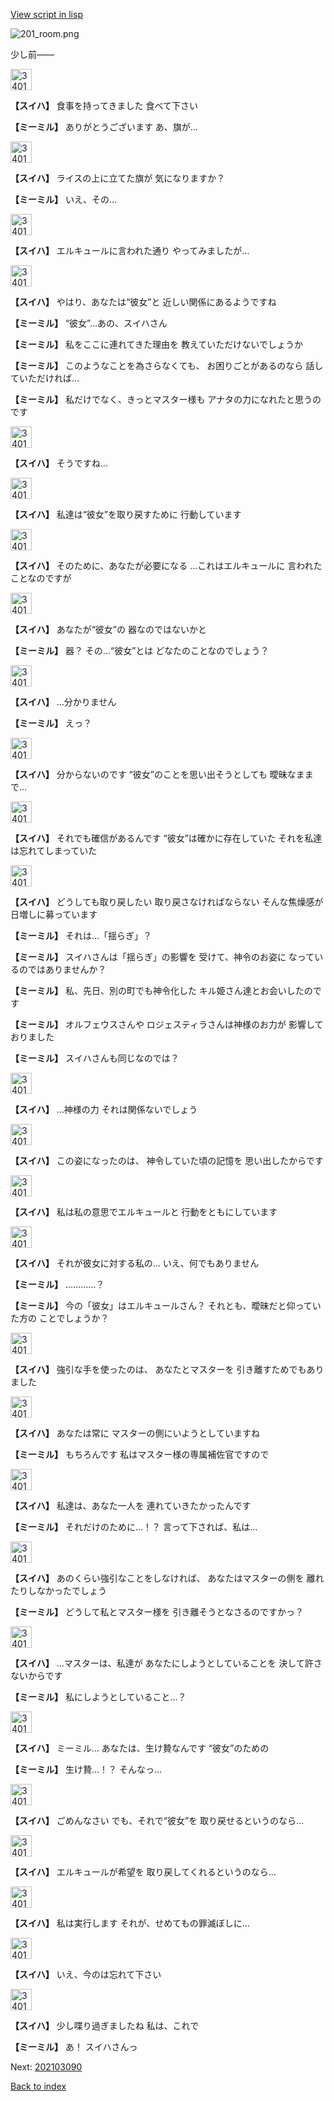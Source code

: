 [View script in lisp](../scripts/202103080.txt)

![201_room.png](../images/backgrounds/201_room.png)

少し前――

<img src="../images/units/3401711.png" alt="3401711.png" height="34"/>

**【スイハ】**
食事を持ってきました
食べて下さい

**【ミーミル】**
ありがとうございます
あ、旗が…

<img src="../images/units/3401711.png" alt="3401711.png" height="34"/>

**【スイハ】**
ライスの上に立てた旗が
気になりますか？

**【ミーミル】**
いえ、その…

<img src="../images/units/3401711.png" alt="3401711.png" height="34"/>

**【スイハ】**
エルキュールに言われた通り
やってみましたが…

<img src="../images/units/3401711.png" alt="3401711.png" height="34"/>

**【スイハ】**
やはり、あなたは“彼女”と
近しい関係にあるようですね

**【ミーミル】**
“彼女”…あの、スイハさん

**【ミーミル】**
私をここに連れてきた理由を
教えていただけないでしょうか

**【ミーミル】**
このようなことを為さらなくても、
お困りごとがあるのなら
話していただければ…

**【ミーミル】**
私だけでなく、きっとマスター様も
アナタの力になれたと思うのです

<img src="../images/units/3401711.png" alt="3401711.png" height="34"/>

**【スイハ】**
そうですね…

<img src="../images/units/3401711.png" alt="3401711.png" height="34"/>

**【スイハ】**
私達は“彼女”を取り戻すために
行動しています

<img src="../images/units/3401711.png" alt="3401711.png" height="34"/>

**【スイハ】**
そのために、あなたが必要になる
…これはエルキュールに
言われたことなのですが

<img src="../images/units/3401711.png" alt="3401711.png" height="34"/>

**【スイハ】**
あなたが“彼女”の
器なのではないかと

**【ミーミル】**
器？
その…“彼女”とは
どなたのことなのでしょう？

<img src="../images/units/3401711.png" alt="3401711.png" height="34"/>

**【スイハ】**
…分かりません

**【ミーミル】**
えっ？

<img src="../images/units/3401711.png" alt="3401711.png" height="34"/>

**【スイハ】**
分からないのです
“彼女”のことを思い出そうとしても
曖昧なままで…

<img src="../images/units/3401711.png" alt="3401711.png" height="34"/>

**【スイハ】**
それでも確信があるんです
“彼女”は確かに存在していた
それを私達は忘れてしまっていた

<img src="../images/units/3401711.png" alt="3401711.png" height="34"/>

**【スイハ】**
どうしても取り戻したい
取り戻さなければならない
そんな焦燥感が日増しに募っています

**【ミーミル】**
それは…「揺らぎ」？

**【ミーミル】**
スイハさんは「揺らぎ」の影響を
受けて、神令のお姿に
なっているのではありませんか？

**【ミーミル】**
私、先日、別の町でも神令化した
キル姫さん達とお会いしたのです

**【ミーミル】**
オルフェウスさんや
ロジェスティラさんは神様のお力が
影響しておりました

**【ミーミル】**
スイハさんも同じなのでは？

<img src="../images/units/3401711.png" alt="3401711.png" height="34"/>

**【スイハ】**
…神様の力
それは関係ないでしょう

<img src="../images/units/3401711.png" alt="3401711.png" height="34"/>

**【スイハ】**
この姿になったのは、
神令していた頃の記憶を
思い出したからです

<img src="../images/units/3401711.png" alt="3401711.png" height="34"/>

**【スイハ】**
私は私の意思でエルキュールと
行動をともにしています

<img src="../images/units/3401711.png" alt="3401711.png" height="34"/>

**【スイハ】**
それが彼女に対する私の…
いえ、何でもありません

**【ミーミル】**
…………？

**【ミーミル】**
今の「彼女」はエルキュールさん？
それとも、曖昧だと仰っていた方の
ことでしょうか？

<img src="../images/units/3401711.png" alt="3401711.png" height="34"/>

**【スイハ】**
強引な手を使ったのは、
あなたとマスターを
引き離すためでもありました

<img src="../images/units/3401711.png" alt="3401711.png" height="34"/>

**【スイハ】**
あなたは常に
マスターの側にいようとしていますね

**【ミーミル】**
もちろんです
私はマスター様の専属補佐官ですので

<img src="../images/units/3401711.png" alt="3401711.png" height="34"/>

**【スイハ】**
私達は、あなた一人を
連れていきたかったんです

**【ミーミル】**
それだけのために…！？
言って下されば、私は…

<img src="../images/units/3401711.png" alt="3401711.png" height="34"/>

**【スイハ】**
あのくらい強引なことをしなければ、
あなたはマスターの側を
離れたりしなかったでしょう

**【ミーミル】**
どうして私とマスター様を
引き離そうとなさるのですかっ？

<img src="../images/units/3401711.png" alt="3401711.png" height="34"/>

**【スイハ】**
…マスターは、私達が
あなたにしようとしていることを
決して許さないからです

**【ミーミル】**
私にしようとしていること…？

<img src="../images/units/3401711.png" alt="3401711.png" height="34"/>

**【スイハ】**
ミーミル…
あなたは、生け贄なんです
“彼女”のための

**【ミーミル】**
生け贄…！？
そんなっ…

<img src="../images/units/3401711.png" alt="3401711.png" height="34"/>

**【スイハ】**
ごめんなさい
でも、それで“彼女”を
取り戻せるというのなら…

<img src="../images/units/3401711.png" alt="3401711.png" height="34"/>

**【スイハ】**
エルキュールが希望を
取り戻してくれるというのなら…

<img src="../images/units/3401711.png" alt="3401711.png" height="34"/>

**【スイハ】**
私は実行します
それが、せめてもの罪滅ぼしに…

<img src="../images/units/3401711.png" alt="3401711.png" height="34"/>

**【スイハ】**
いえ、今のは忘れて下さい

<img src="../images/units/3401711.png" alt="3401711.png" height="34"/>

**【スイハ】**
少し喋り過ぎましたね
私は、これで

**【ミーミル】**
あ！
スイハさんっ


Next: [202103090](202103090.md)

[Back to index](index.md)
